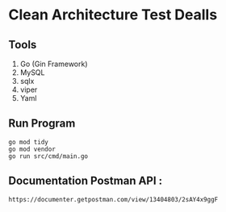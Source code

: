# Clean Architecture Test Dealls

## Tools
1. Go (Gin Framework)
2. MySQL
3. sqlx
4. viper
5. Yaml


## Run Program
```
go mod tidy
go mod vendor
go run src/cmd/main.go
```

## Documentation Postman API :
```
https://documenter.getpostman.com/view/13404803/2sAY4x9ggF
```